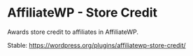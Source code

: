 AffiliateWP - Store Credit
========================

Awards store credit to affiliates in AffiliateWP.

Stable: https://wordpress.org/plugins/affiliatewp-store-credit/
